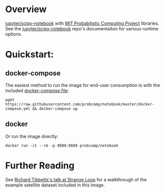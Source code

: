 # Overview

[jupyter/scipy-notebook](https://hub.docker.com/r/jupyter/scipy-notebook/) with [MIT Probabilistic Computing Project](http://probcomp.org/) libraries. See the [jupyter/scipy-notebook](https://hub.docker.com/r/jupyter/scipy-notebook/) repo's documentaiton for various runtime options.

# Quickstart:

## docker-compose

The easiest method to run the image for end-user consumption is with the included [docker-compose file](https://github.com/probcomp/notebook/blob/master/docker-compose.yml):

```
wget https://raw.githubusercontent.com/probcomp/notebook/master/docker-compose.yml && docker-compose up
```

## docker

Or run the image directly:

```
docker run -it --rm -p 8888:8888 probcomp/notebook
```

# Further Reading

See [Richard Tibbetts's talk at Strange Loop](https://www.youtube.com/watch?v=7_m7JCLKmTY) for a walkthrough of the example satellite dataset included in this image.
